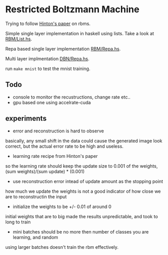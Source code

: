 Restricted Boltzmann Machine
============================

Trying to follow [Hinton's paper](docs/hinton_rbm_guide.pdf) on rbms.

Simple single layer implementation in haskell using lists.  Take a look at [RBM/List.hs](RBM/List.hs).  

Repa based single layer implementation [RBM/Repa.hs](RBM/Repa.hs).

Multi layer implmentation [DBN/Repa.hs](DBN/Repa.hs).

run `make mnist` to test the mnist training.

Todo
----

* console to monitor the recustructions, change rate etc..
* gpu based one using accelrate-cuda 

experiments
-----------
* error and reconstruction is hard to observe

basically, any small shift in the data could cause the generated image look correct, but the actual error rate to be high and useless.

* learning rate recipe from Hinton's paper

so the learning rate should keep the update size to 0.001 of the weights, (sum weights)/(sum update) * (0.001)

* use reconstruction error intead of update amount as the stopping point

how much we update the weights is not a good indicator of how close we are to reconstructin the input

* initialize the weights to be +/- 0.01 of around 0

initial weights that are to big made the results unpredictable, and took to long to train

* mini batches should be no more then number of classes you are learning, and random

using larger batches doesn't train the rbm effectively.
